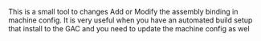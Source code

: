 This is a small tool to changes Add or Modify the assembly binding in machine config.
It is very useful when you have an automated build setup that install to the GAC and you need to update the machine config as wel
